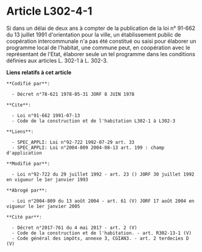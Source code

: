 # Article L302-4-1

Si dans un délai de deux ans à compter de la publication de la loi n° 91-662 du 13 juillet 1991 d'orientation pour la ville,
un établissement public de coopération intercommunale n'a pas été constitué ou saisi pour élaborer un programme local de
l'habitat, une commune peut, en coopération avec le représentant de l'Etat, élaborer seule un tel programme dans les
conditions définies aux articles L. 302-1 à L. 302-3.

**Liens relatifs à cet article**

	**Codifié par**:

	  - Décret n°78-621 1978-05-31 JORF 8 JUIN 1978

	**Cite**:

	  - Loi n°91-662 1991-07-13
	  - Code de la construction et de l'habitation L302-1 à L302-3

	**Liens**:

	  - SPEC_APPLI: Loi n°92-722 1992-07-29 art. 33
	  - SPEC_APPLI: Loi n°2004-809 2004-08-13 art. 199 : champ d'application

	**Modifié par**:

	  - Loi n°92-722 du 29 juillet 1992 - art. 23 () JORF 30 juillet 1992 en vigueur le 1er janvier 1993

	**Abrogé par**:

	  - Loi n°2004-809 du 13 août 2004 - art. 61 (V) JORF 17 août 2004 en vigueur le 1er janvier 2005

	**Cité par**:

	  - Décret n°2017-761 du 4 mai 2017 - art. 2 (V)
	  - Code de la construction et de l'habitation. - art. R302-13-1 (V)
	  - Code général des impôts, annexe 3, CGIAN3. - art. 2 terdecies D (V)
